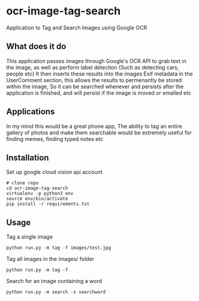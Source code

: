 # ocr-image-tag-search
Application to Tag and Search Images using Google OCR

## What does it do

This application passes images through Google's OCR API to grab text in the image, as well as perform label detection (Such as detecting cars, people etc) 
It then inserts these results into the images Exif metadata in the UserComment section, this allows the results to permenantly be stored within the image,
So it can be searched whenever and persists after the application is finished, and will persist if the image is moved or emailed etc

## Applications

In my mind this would be a great phone app, The ability to tag an entire gallery of photos and make them searchable would be extremely useful for finding memes, 
finding typed notes etc

## Installation
Set up google cloud vision api account

```shell
# clone repo
cd ocr-image-tag-search
virtualenv -p python3 env
source env/bin/activate
pip install -r requirements.txt
```

## Usage

Tag a single image
```shell
python run.py -m tag -f images/test.jpg
```

Tag all images in the images/ folder
```shell
python run.py -m tag -f 
```

Search for an image containing a word
```shell
python run.py -m search -s searchword
```

